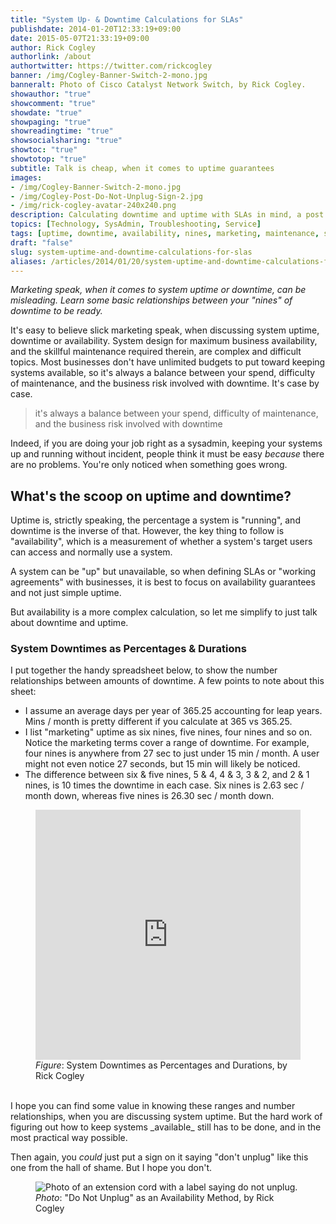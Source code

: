 ```yaml
---
title: "System Up- & Downtime Calculations for SLAs"
publishdate: 2014-01-20T12:33:19+09:00
date: 2015-05-07T21:33:19+09:00
author: Rick Cogley
authorlink: /about
authortwitter: https://twitter.com/rickcogley
banner: /img/Cogley-Banner-Switch-2-mono.jpg
banneralt: Photo of Cisco Catalyst Network Switch, by Rick Cogley.
showauthor: "true"
showcomment: "true"
showdate: "true"
showpaging: "true"
showreadingtime: "true"
showsocialsharing: "true"
showtoc: "true"
showtotop: "true"
subtitle: Talk is cheap, when it comes to uptime guarantees
images:
- /img/Cogley-Banner-Switch-2-mono.jpg
- /img/Cogley-Post-Do-Not-Unplug-Sign-2.jpg
- /img/rick-cogley-avatar-240x240.png
description: Calculating downtime and uptime with SLAs in mind, a post by Rick Cogley.
topics: [Technology, SysAdmin, Troubleshooting, Service]
tags: [uptime, downtime, availability, nines, marketing, maintenance, sla, risk]
draft: "false"
slug: system-uptime-and-downtime-calculations-for-slas
aliases: /articles/2014/01/20/system-uptime-and-downtime-calculations-for-slas/
---
```


_Marketing speak, when it comes to system uptime or downtime, can be  misleading. Learn some basic relationships between your "nines" of downtime to be ready._ 

<!--more--> 

It's easy to believe slick marketing speak, when discussing system uptime, downtime or availability. System design for maximum business availability, and the skillful maintenance required therein, are complex and difficult topics. Most businesses don't have unlimited budgets to put toward keeping systems available, so it's always a balance between your spend, difficulty of maintenance, and the business risk involved with downtime. It's case by case. 

<blockquote class="right">it's always a balance between your spend, difficulty of maintenance, and the business risk involved with downtime</blockquote>

Indeed, if you are doing your job right as a sysadmin, keeping your systems up and running without incident, people think it must be easy _because_ there are no problems. You're only noticed when something goes wrong. 

## What's the scoop on uptime and downtime?  

Uptime is, strictly speaking, the percentage a system is "running", and downtime is the inverse of that. However, the key thing to follow is "availability", which is a measurement of whether a system's target users can access and normally use a system. 

A system can be "up" but unavailable, so when defining SLAs or "working agreements" with businesses, it is best to focus on availability guarantees and not just simple uptime. 

But availability is a more complex calculation, so let me simplify to just talk about downtime and uptime. 

### System Downtimes as Percentages & Durations

I put together the handy spreadsheet below, to show the number relationships between amounts of downtime. A few points to note about this sheet: 

* I assume an average days per year of 365.25 accounting for leap years. Mins / month is pretty different if you calculate at 365 vs 365.25. 
* I list "marketing" uptime as six nines, five nines, four nines and so on. Notice the marketing terms cover a range of downtime. For example, four nines is anywhere from 27 sec to just under 15 min / month. A user might not even notice 27 seconds, but 15 min will likely be noticed. 
* The difference between six & five nines, 5 & 4, 4 & 3, 3 & 2, and 2 & 1 nines, is 10 times the downtime in each case. Six nines is 2.63 sec / month down, whereas five nines is 26.30 sec / month down. 

<figure>
<iframe width='100%' height='400' frameborder='0' allowtransparency='true' scrolling='no' src='https://docs.google.com/spreadsheet/pub?key=0AoreQ_hTvc2XdGQxZURCdU9YTUJheVVwd1h5MGZhTUE&single=true&gid=0&range=A1%3AH24&output=html'></iframe>
<figcaption><em>Figure</em>: System Downtimes as Percentages and Durations, by Rick Cogley</figcaption>
</figure>

<br>
I hope you can find some value in knowing these ranges and number relationships, when you are discussing system uptime. But the hard work of figuring out how to keep systems _available_ still has to be done, and in the most practical way possible. 

Then again, you _could_ just put a sign on it saying "don't unplug" like this one from the hall of shame. But I hope you don't. 


<figure>
<img class="photo400 pure-img" src="/img/Cogley-Post-Do-Not-Unplug-Sign-2.jpg" alt="Photo of an extension cord with a label saying do not unplug.">
<figcaption><em>Photo</em>: "Do Not Unplug" as an Availability Method, by Rick Cogley</figcaption>
</figure>


